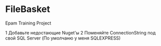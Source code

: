 FileBasket
==========

Epam Training Project

1 Добавьте недостающие Nuget'ы 
2 Поменяйте ConnectionString под свой SQL Server (По умолчаню у меня SQLEXPRESS)
